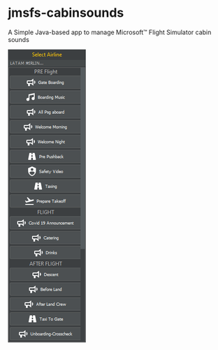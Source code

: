 # jmsfs-cabinsounds

A Simple Java-based app to manage Microsoft™ Flight Simulator cabin sounds

![Screenshot](https://github.com//juantoledo/jmsfs-cabinsounds/blob/main/screenshot.png?raw=true)
